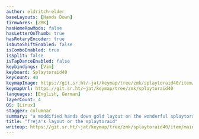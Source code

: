 ```yaml
---
author: eldritch-elder
baseLayouts: [Hands Down]
firmwares: [ZMK]
hasHomeRowMods: false
hasLetterOnThumb: true
hasRotaryEncoder: true
isAutoShiftEnabled: false
isComboEnabled: true
isSplit: false
isTapDanceEnabled: false
keybindings: [Vim]
keyboard: Splaytoraid40
keyCount: 40
keymapImage: https://git.sr.ht/~jat/keymap/tree/zmk/splaytoraid40/item/layout.png
keymapUrl: https://git.sr.ht/~jat/keymap/tree/zmk/splaytoraid40
languages: [English, German]
layerCount: 4
OS: [Linux]
stagger: columnar
summary: "a moddified hands down gold layout on the wonderful splaytoraid40 by freya-irl"
title: "freja's layout or the splaytoraid"
writeup: https://git.sr.ht/~jat/keymap/tree/zmk/splaytoraid40/item/main.org
---
```

